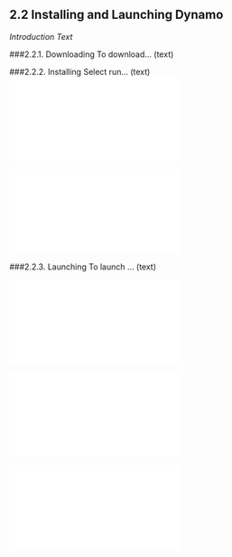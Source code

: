 ## 2.2 Installing and Launching Dynamo

_Introduction Text_

###2.2.1. Downloading
To download... (text)

###2.2.2. Installing
Select run... (text)
![2-2-2_installing-01jpg.txt](images/2-2-2_installing-01jpg.txt)

![2-2-2_installing-02jpg.txt](images/2-2-2_installing-02jpg.txt)

###2.2.3. Launching
To launch ... (text)

![2-2-3_launching-01jpg.txt](images/2-2-3_launching-01jpg.txt)

![2-2-3_launching-02jpg.txt](images/2-2-3_launching-02jpg.txt)

![2-2-3_launching-03jpg.txt](images/2-2-3_launching-03jpg.txt)
